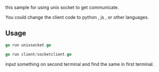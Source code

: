 this sample for using unix socket to get communicate. 

You could  change the  client code to python , js , or other languages. 


## Usage

```go
go run unixsocket.go
```

```go
go run client/socketclient.go
```
input something on second terminal and find the same in first terminal.
